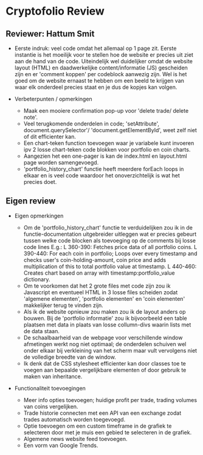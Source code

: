 # Cryptofolio Review
## Reviewer: Hattum Smit
- Eerste indruk: veel code omdat het allemaal op 1 page zit. Eerste instantie is het moeilijk voor te stellen hoe de website er precies uit ziet aan de hand van de code. Uiteindelijk wel duidelijker omdat de website layout (HTML) en daadwerkelijke content/informatie (JS) gescheiden zijn en er 'comment koppen' per codeblock aanwezig zijn. Wel is het goed om de website ernaast te hebben om een beeld te krijgen van waar elk onderdeel precies staat en je dus de kopjes kan volgen.

- Verbeterpunten / opmerkingen
    - Maak een mooiere confirmation pop-up voor 'delete trade/ delete note'.
    - Veel terugkomende onderdelen in code; 'setAttribute', document.querySelector'/ 'document.getElementById', weet zelf niet of dit efficienter kan.
    - Een chart-teken function toevoegen waar je variabele kunt invoeren ipv 2 losse chart-teken code blokken voor portfolio en coin charts.
    - Aangezien het een one-pager is kan de index.html en layout.html page worden samengevoegd.
    - 'portfolio_history_chart' functie heeft meerdere forEach loops in elkaar en is veel code waardoor het onoverzichtelijk is wat het precies doet. 

## Eigen review
- Eigen opmerkingen
    - Om de 'portfolio_history_chart' functie te verduidelijken zou ik in de functie-documentation uitgebreider uitleggen wat er precies gebeurt tussen welke code blocken als toevoeging op de comments bij losse code lines E.g.: 
    L 360-390: Fetches price data of all portfolio coins. 
    L 390-440: For each coin in portfolio; Loops over every timestamp and checks user's coin-holding-amount, coin price and adds multiplication of this to total portfolio value at timestamp. 
    L 440-460: Creates chart based on array with timestamp:portfolio_value dictionary.  
    - Om te voorkomen dat het 2 grote files met code zijn zou ik Javascript en eventueel HTML in 3 losse files scheiden zodat 'algemene elementen', 'portfolio elementen' en 'coin elementen' makkelijker terug te vinden zijn.
    - Als ik de website opnieuw zou maken zou ik de layout anders op bouwen. Bij de 'portfolio informatie' zou ik bijvoorbeeld een table plaatsen met data in plaats van losse collumn-divs waarin lists met de data staan.
    - De schaalbaarheid van de webpage voor verschillende window afmetingen werkt nog niet optimaal; de onderdelen schuiven wel onder elkaar bij verkleining van het scherm maar vult vervolgens niet de volledige breedte van de window.
    - Ik denk dat de CSS stylesheet efficienter kan door classes toe te voegen aan bepaalde vergelijkbare elementen of door gebruik te maken van inheritance.
    
- Functionaliteit toevoegingen
    - Meer info opties toevoegen; huidige profit per trade, trading volumes van coins vergelijken.
    - Trade historie connecten met een API van een exchange zodat trades automatisch worden toegevoegd.
    - Optie toevoegen om een custom timeframe in de grafiek te selecteren door met je muis een gebied te selecteren in de grafiek.
    - Algemene news website feed toevoegen.
    - Een vorm van Google Trends.

